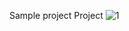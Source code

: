 Sample project
Project
![1](https://user-images.githubusercontent.com/104814594/166406471-2bf61cec-6a3d-4a25-abbd-d623758208a4.JPG)
